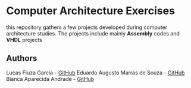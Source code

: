 # Computer Architecture Exercises

this repository gathers a few projects developed during computer architecture studies.
The projects include mainly **Assembly** codes and **VHDL** projects 

## Authors
Lucas Fiuza Garcia - [GitHub](https://github.com/LuEx10)
Eduardo Augusto Marras de Souza - [GitHub](https://github.com/edumarras)
Bianca Aparecida Andrade - [GitHub](https://github.com/AndradeBia)



